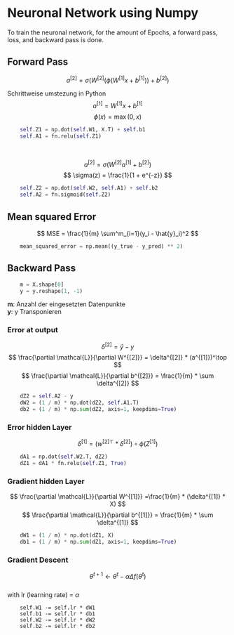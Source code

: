 # Neuronal Network using Numpy  

To train the neuronal network, for the amount of Epochs, a forward pass, loss, and backward pass is done.

## Forward Pass
$$
    a^{[2]} = \sigma (W^{[2]} (\phi(W^{[1]} x + b^{[1]})) + b^{[2]})
$$
  
Schrittweise umstezung in Python  
$$
    a^{[1]} = W^{[1]} x + b^{[1]}
$$
$$
    \phi(x) = \max(0, x)
$$
```python
    self.Z1 = np.dot(self.W1, X.T) + self.b1
    self.A1 = fn.relu(self.Z1)
```
  
<br>

$$
    a^{[2]} = \sigma ( W^{[2]} a^{[1]} + b^{[2]})  
$$
$$
    \sigma(z) = \frac{1}{1 + e^{-z}}
$$
```python
    self.Z2 = np.dot(self.W2, self.A1) + self.b2
    self.A2 = fn.sigmoid(self.Z2)
```

## Mean squared Error
$$
    MSE = \frac{1}{m} \sum^m_{i=1}(y_i - \hat{y}_i)^2
$$
```python
    mean_squared_error = np.mean((y_true - y_pred) ** 2)
```

## Backward Pass
```python
    m = X.shape[0]
    y = y.reshape(1, -1)
```
**m**: Anzahl der eingesetzten Datenpunkte  
**y**: y Transponieren  
  
### Error at output
$$
    \delta^{[2]} = \hat{y} - y  
$$
$$
    \frac{\partial \mathcal{L}}{\partial W^{[2]}} = \delta^{[2]} * (a^{[1]})^\top
$$
$$
    \frac{\partial \mathcal{L}}{\partial b^{[2]}} = \frac{1}{m} * \sum \delta^{[2]}
$$
```python
    dZ2 = self.A2 - y
    dW2 = (1 / m) * np.dot(dZ2, self.A1.T)
    db2 = (1 / m) * np.sum(dZ2, axis=1, keepdims=True)
```

### Error hidden Layer
$$
    \delta^{[1]} = ({w^{[2]}}^\top * \delta^{[2]}) \circ \phi(Z^{[1]}) 
$$

```python
    dA1 = np.dot(self.W2.T, dZ2)
    dZ1 = dA1 * fn.relu(self.Z1, True)
```

### Gradient hidden Layer
$$
    \frac{\partial \mathcal{L}}{\partial W^{[1]}} =\frac{1}{m} * (\delta^{[1]} * X)
$$
$$
    \frac{\partial \mathcal{L}}{\partial b^{[1]}} = \frac{1}{m} * \sum \delta^{[1]}
$$

```python
    dW1 = (1 / m) * np.dot(dZ1, X)
    db1 = (1 / m) * np.sum(dZ1, axis=1, keepdims=True)
```

### Gradient Descent
$$
    \theta^{t+1} \leftarrow \theta^t - \alpha \Delta f(\theta^t)
$$  
with lr (learning rate) = $\alpha$
```
    self.W1 -= self.lr * dW1
    self.b1 -= self.lr * db1
    self.W2 -= self.lr * dW2
    self.b2 -= self.lr * db2
```
